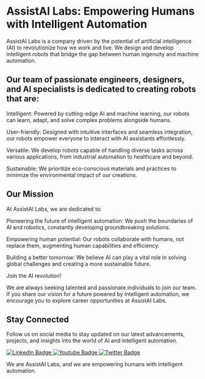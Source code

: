 # AssistAI Labs: Empowering Humans with Intelligent Automation

AssistAI Labs is a company driven by the potential of artificial intelligence (AI) to revolutionize how we work and live. We design and develop intelligent robots that bridge the gap between human ingenuity and machine automation.

## Our team of passionate engineers, designers, and AI specialists is dedicated to creating robots that are:

 Intelligent: Powered by cutting-edge AI and machine learning, our robots can learn, adapt, and solve complex problems alongside humans.

 User-friendly: Designed with intuitive interfaces and seamless integration, our robots empower everyone to interact with AI assistants effortlessly.

 Versatile: We develop robots capable of handling diverse tasks across various applications, from industrial automation to healthcare and beyond.

 Sustainable: We prioritize eco-conscious materials and practices to minimize the environmental impact of our creations.

## Our Mission

At AssistAI Labs, we are dedicated to:

Pioneering the future of intelligent automation: We push the boundaries of AI and robotics, constantly developing groundbreaking solutions.

Empowering human potential: Our robots collaborate with humans, not replace them, augmenting human capabilities and efficiency.

Building a better tomorrow: We believe AI can play a vital role in solving global challenges and creating a more sustainable future.

Join the AI revolution!

We are always seeking talented and passionate individuals to join our team. If you share our vision for a future powered by intelligent automation, we encourage you to explore career opportunities at AssistAI Labs.

## Stay Connected

Follow us on social media to stay updated on our latest advancements, projects, and insights into the world of AI and intelligent automation.

<div id="badges">
  <a href="your-linkedin-URL">
    <img src="https://img.shields.io/badge/LinkedIn-blue?style=for-the-badge&logo=linkedin&logoColor=white" alt="LinkedIn Badge"/>
  </a>
  <a href="your-youtube-URL">
    <img src="https://img.shields.io/badge/YouTube-red?style=for-the-badge&logo=youtube&logoColor=white" alt="Youtube Badge"/>
  </a>
  <a href="your-twitter-URL">
    <img src="https://img.shields.io/badge/Twitter-blue?style=for-the-badge&logo=twitter&logoColor=white" alt="Twitter Badge"/>
  </a>
</div>

We are AssistAI Labs, and we are empowering humans with intelligent automation.
